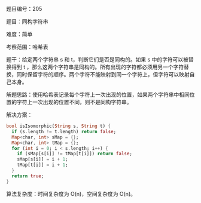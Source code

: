 题目编号：205

题目：同构字符串

难度：简单

考察范围：哈希表

题干：给定两个字符串 s 和 t，判断它们是否是同构的。如果 s 中的字符可以被替换得到 t ，那么这两个字符串是同构的。所有出现的字符都必须用另一个字符替换，同时保留字符的顺序。两个字符不能映射到同一个字符上，但字符可以映射自己本身。

解题思路：使用哈希表记录每个字符上一次出现的位置，如果两个字符串中相同位置的字符上一次出现的位置不同，则不是同构字符串。

解决方案：

```dart
bool isIsomorphic(String s, String t) {
  if (s.length != t.length) return false;
  Map<char, int> sMap = {};
  Map<char, int> tMap = {};
  for (int i = 0; i < s.length; i++) {
    if (sMap[s[i]] != tMap[t[i]]) return false;
    sMap[s[i]] = i + 1;
    tMap[t[i]] = i + 1;
  }
  return true;
}
```

算法复杂度：时间复杂度为 O(n)，空间复杂度为 O(n)。